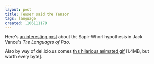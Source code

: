 ```yaml
---
layout: post
title: Tenser said the Tensor
tags: language
created: 1106111179
---
```

Here's [an interesting post](http://tenser.typepad.com/tenser_said_the_tensor/2005/01/ithe_languages__1.html) about the Sapir-Whorf hypothesis in Jack Vance's _The Languages of Pao_.

Also by way of del.icio.us comes [this hilarious animated gif](http://big-big-truck.com/sa/mordor.gif) [1.4MB, but worth every byte].
